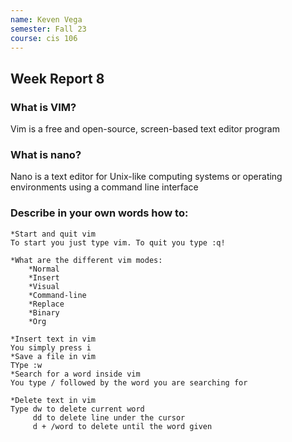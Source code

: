 ```yaml
---
name: Keven Vega
semester: Fall 23
course: cis 106
---
```


## Week Report 8

### What is VIM?
Vim is a free and open-source, screen-based text editor program

### What is nano?
Nano is a text editor for Unix-like computing systems or operating environments using a command line interface

### Describe in your own words how to:

    *Start and quit vim
    To start you just type vim. To quit you type :q!

    *What are the different vim modes:
        *Normal
        *Insert
        *Visual
        *Command-line
        *Replace
        *Binary
        *Org

    *Insert text in vim
    You simply press i
    *Save a file in vim
    TYpe :w
    *Search for a word inside vim
    You type / followed by the word you are searching for

    *Delete text in vim
    Type dw to delete current word
         dd to delete line under the cursor 
         d + /word to delete until the word given 